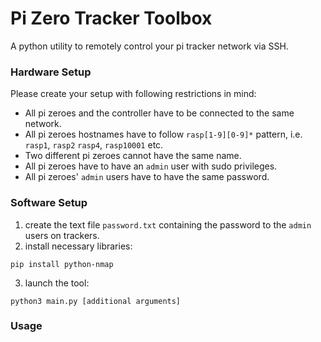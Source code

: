 # Pi Zero Tracker Toolbox

A python utility to remotely control your pi tracker network via SSH.

### Hardware Setup

Please create your setup with following restrictions in mind:

* All pi zeroes and the controller have to be connected to the same network.
* All pi zeroes hostnames have to follow `rasp[1-9][0-9]*` pattern, i.e. `rasp1`, `rasp2` `rasp4`, `rasp10001` etc.
* Two different pi zeroes cannot have the same name.
* All pi zeroes have to have an `admin` user with sudo privileges.
* All pi zeroes' `admin` users have to have the same password.

### Software Setup

1. create the text file `password.txt` containing the password to the `admin` users on trackers.
2. install necessary libraries:
```
pip install python-nmap
```
3. launch the tool:
```
python3 main.py [additional arguments]
```

### Usage

